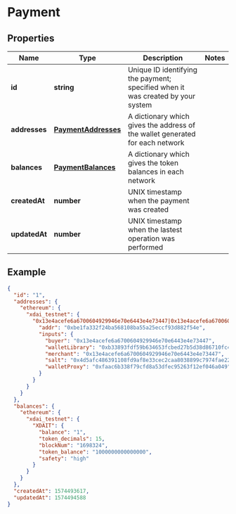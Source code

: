 # Payment

## Properties
Name | Type | Description | Notes
------------ | ------------- | ------------- | -------------
**id** | **string** | Unique ID identifying the payment; specified when it was created by your system | 
**addresses** | [**PaymentAddresses**](PaymentAddresses.md) | A dictionary which gives the address of the wallet generated for each network | 
**balances** | [**PaymentBalances**](PaymentBalances.md) | A dictionary which gives the token balances in each network | 
**createdAt** | **number** | UNIX timestamp when the payment was created | 
**updatedAt** | **number** | UNIX timestamp when the lastest operation was performed | 


## Example

```json
{
  "id": "1",
  "addresses": {
    "ethereum": {
      "xdai_testnet": {
        "0x13e4acefe6a6700604929946e70e6443e4e73447|0x13e4acefe6a6700604929946e70e6443e4e73447": {
          "addr": "0xbe1fa332f24ba568108ba55a25eccf93d882f54e",
          "inputs": {
            "buyer": "0x13e4acefe6a6700604929946e70e6443e4e73447",
            "walletLibrary": "0xb33893fdf59b634653fcbed27b5d38d86710fc40",
            "merchant": "0x13e4acefe6a6700604929946e70e6443e4e73447",
            "salt": "0x4d5afc486391108fd9af8e33cec2caa8038899c7974fae22a3c3bb0d127ab8a7",
            "walletProxy": "0xfaac6b338f79cfd8a53dfec95263f12ef046a049"
          }
        }
      }
    }
  },
  "balances": {
    "ethereum": {
      "xdai_testnet": {
        "XDAIT": {
          "balance": "1",
          "token_decimals": 15,
          "blockNum": "1698324",
          "token_balance": "1000000000000000",
          "safety": "high"
        }
      }
    }
  },
  "createdAt": 1574493617,
  "updatedAt": 1574494588
}
```
